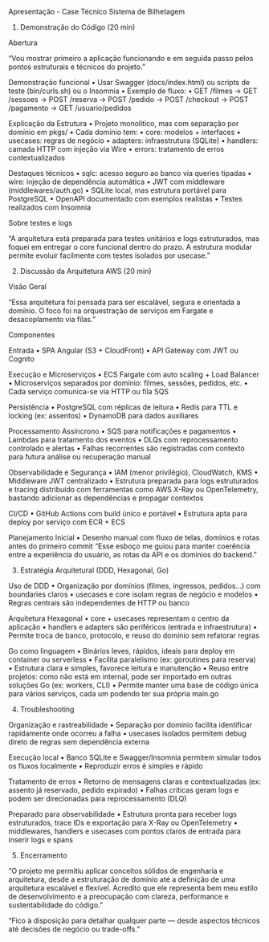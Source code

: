 Apresentação - Case Técnico Sistema de Bilhetagem

1. Demonstração do Código (20 min)

Abertura

“Vou mostrar primeiro a aplicação funcionando e em seguida passo pelos pontos estruturais e técnicos do projeto.”

Demonstração funcional
	•	Usar Swagger (docs/index.html) ou scripts de teste (bin/curls.sh) ou o Insomnia
	•	Exemplo de fluxo:
	•	GET /filmes → GET /sessoes → POST /reserva → POST /pedido → POST /checkout → POST /pagamento → GET /usuario/pedidos

Explicação da Estrutura
	•	Projeto monolítico, mas com separação por domínio em pkgs/
	•	Cada domínio tem:
	•	core: modelos + interfaces
	•	usecases: regras de negócio
	•	adapters: infraestrutura (SQLite)
	•	handlers: camada HTTP com injeção via Wire
	•	errors: tratamento de erros contextualizados

Destaques técnicos
	•	sqlc: acesso seguro ao banco via queries tipadas
	•	wire: injeção de dependência automática
	•	JWT com middleware (middlewares/auth.go)
	•	SQLite local, mas estrutura portável para PostgreSQL
	•	OpenAPI documentado com exemplos realistas
	•	Testes realizados com Insomnia

Sobre testes e logs

“A arquitetura está preparada para testes unitários e logs estruturados, mas foquei em entregar o core funcional dentro do prazo. A estrutura modular permite evoluir facilmente com testes isolados por usecase.”

2. Discussão da Arquitetura AWS (20 min)

Visão Geral

“Essa arquitetura foi pensada para ser escalável, segura e orientada a domínio. O foco foi na orquestração de serviços em Fargate e desacoplamento via filas.”

Componentes

Entrada
	•	SPA Angular (S3 + CloudFront)
	•	API Gateway com JWT ou Cognito

Execução e Microserviços
	•	ECS Fargate com auto scaling + Load Balancer
	•	Microserviços separados por domínio: filmes, sessões, pedidos, etc.
	•	Cada serviço comunica-se via HTTP ou fila SQS

Persistência
	•	PostgreSQL com réplicas de leitura
	•	Redis para TTL e locking (ex: assentos)
	•	DynamoDB para dados auxiliares

Processamento Assíncrono
	•	SQS para notificações e pagamentos
	•	Lambdas para tratamento dos eventos
	•	DLQs com reprocessamento controlado e alertas
	•	Falhas recorrentes são registradas com contexto para futura análise ou recuperação manual

Observabilidade e Segurança
	•	IAM (menor privilégio), CloudWatch, KMS
	•	Middleware JWT centralizado
	•	Estrutura preparada para logs estruturados e tracing distribuído com ferramentas como AWS X-Ray ou OpenTelemetry, bastando adicionar as dependências e propagar contextos

CI/CD
	•	GitHub Actions com build único e portável
	•	Estrutura apta para deploy por serviço com ECR + ECS

Planejamento Inicial
	•	Desenho manual com fluxo de telas, domínios e rotas antes do primeiro commit
“Esse esboço me guiou para manter coerência entre a experiência do usuário, as rotas da API e os domínios do backend.”

3. Estratégia Arquitetural (DDD, Hexagonal, Go)

Uso de DDD
	•	Organização por domínios (filmes, ingressos, pedidos…) com boundaries claros
	•	usecases e core isolam regras de negócio e modelos
	•	Regras centrais são independentes de HTTP ou banco

Arquitetura Hexagonal
	•	core + usecases representam o centro da aplicação
	•	handlers e adapters são periféricos (entrada e infraestrutura)
	•	Permite troca de banco, protocolo, e reuso do domínio sem refatorar regras

Go como linguagem
	•	Binários leves, rápidos, ideais para deploy em container ou serverless
	•	Facilita paralelismo (ex: goroutines para reserva)
	•	Estrutura clara e simples, favorece leitura e manutenção
	•	Reuso entre projetos: como não está em internal, pode ser importado em outras soluções Go (ex: workers, CLI)
	•	Permite manter uma base de código única para vários serviços, cada um podendo ter sua própria main.go

4. Troubleshooting

Organização e rastreabilidade
	•	Separação por domínio facilita identificar rapidamente onde ocorreu a falha
	•	usecases isolados permitem debug direto de regras sem dependência externa

Execução local
	•	Banco SQLite e Swagger/Insomnia permitem simular todos os fluxos localmente
	•	Reproduzir erros é simples e rápido

Tratamento de erros
	•	Retorno de mensagens claras e contextualizadas (ex: assento já reservado, pedido expirado)
	•	Falhas críticas geram logs e podem ser direcionadas para reprocessamento (DLQ)

Preparado para observabilidade
	•	Estrutura pronta para receber logs estruturados, trace IDs e exportação para X-Ray ou OpenTelemetry
	•	middlewares, handlers e usecases com pontos claros de entrada para inserir logs e spans

5. Encerramento

“O projeto me permitiu aplicar conceitos sólidos de engenharia e arquitetura, desde a estruturação de domínio até a definição de uma arquitetura escalável e flexível. Acredito que ele representa bem meu estilo de desenvolvimento e a preocupação com clareza, performance e sustentabilidade do código.”

“Fico à disposição para detalhar qualquer parte — desde aspectos técnicos até decisões de negócio ou trade-offs.”
